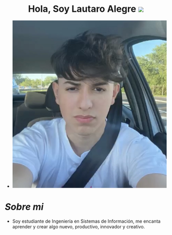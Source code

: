 <h1 align="center"><b>Hola, Soy Lautaro Alegre </b><img src="https://media.giphy.com/media/hvRJCLFzcasrR4ia7z/giphy.gif" width="35"></h1>

+ ![foto](Ftme.png)
# *Sobre mi* 
- Soy estudiante de Ingeniería en Sistemas de Información, me encanta aprender y crear algo nuevo, productivo, innovador y creativo.
